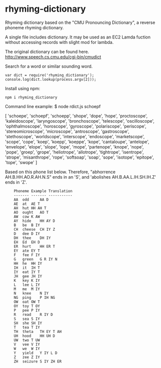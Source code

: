 # rhyming-dictionary
Rhyming dictionary based on the "CMU Pronouncing Dictionary", a reverse phoneme rhyming dictionary. 

A single file includes dictionary. It may be used as an EC2 Lamda fuction without accessing records with slight mod for lambda.

The original dictionary can be found here. http://www.speech.cs.cmu.edu/cgi-bin/cmudict

Search for a word or similar sounding word. 

    var dict = require('rhyming_dictionary');
    console.log(dict.lookup(process.argv[2]));

Install using npm:

    npm i rhyming_dictionary


Command line example: $ node rdict.js schoepf

[ 'schoepe',
  'schoepf',
  'schoepp',
  'shope',
  'dope',
  'hope',
  'proctoscope',
  'kaleidoscope',
  'laryngoscope',
  'bronchoscope',
  'telescope',
  'oscilloscope',
  'ophthalmoscope',
  'horoscope',
  'gyroscope',
  'polariscope',
  'periscope',
  'stereomicroscope',
  'microscope',
  'antroscope',
  'gastroscope',
  'stethoscope',
  'worldscope',
  'interscope',
  'endoscope',
  'marketscope',
  'scope',
  'cope',
  'koep',
  'koepp',
  'koeppe',
  'kope',
  'cantaloupe',
  'antelope',
  'envelope',
  'elope',
  'slope',
  'lope',
  'mope',
  'partenope',
  'knope',
  'nope',
  'pope',
  'groep',
  'grope',
  'heliotrope',
  'allotrope',
  'tightrope',
  'isentrope',
  'strope',
  'misanthrope',
  'rope',
  'softsoap',
  'soap',
  'sope',
  'isotope',
  'epitope',
  'tope',
  'swope' ]


Based on this phone list below. Therefore, "abhorrence AH.B.HH.AO.R.AH.N.S" ends in an 'S', and 'abolishes AH.B.AA.L.IH.SH.IH.Z' ends in 'Z'. 

        Phoneme Example Translation
        ------- ------- -----------
        AA	odd     AA D
        AE	at	AE T
        AH	hut	HH AH T
        AO	ought	AO T
        AW	cow	K AW
        AY	hide	HH AY D
        B 	be	B IY
        CH	cheese	CH IY Z
        D 	dee	D IY
        DH	thee	DH IY
        EH	Ed	EH D
        ER	hurt	HH ER T
        EY	ate	EY T
        F 	fee	F IY
        G 	green	G R IY N
        HH	he	HH IY
        IH	it	IH T
        IY	eat	IY T
        JH	gee	JH IY
        K 	key	K IY
        L 	lee	L IY
        M 	me	M IY
        N 	knee	N IY
        NG	ping	P IH NG
        OW	oat	OW T
        OY	toy	T OY
        P 	pee	P IY
        R 	read	R IY D
        S 	sea	S IY
        SH	she	SH IY
        T 	tea	T IY
        TH	theta	TH EY T AH
        UH	hood	HH UH D
        UW	two	T UW
        V 	vee	V IY
        W 	we	W IY
        Y 	yield	Y IY L D
        Z 	zee	Z IY
        ZH	seizure	S IY ZH ER
